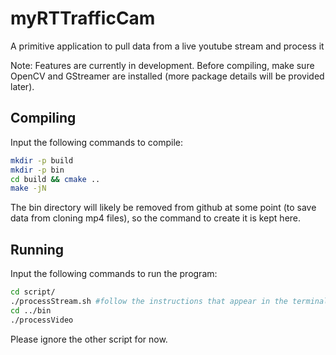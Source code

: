 # myRTTrafficCam
A primitive application to pull data from a live youtube stream and process it

Note: Features are currently in development. Before compiling, make sure OpenCV and GStreamer are installed (more package details will be provided later).

## Compiling
Input the following commands to compile:
```bash
mkdir -p build
mkdir -p bin
cd build && cmake ..
make -jN
```
The bin directory will likely be removed from github at some point (to save data from cloning mp4 files), so the command to create it is kept here.

## Running
Input the following commands to run the program:
```bash
cd script/
./processStream.sh #follow the instructions that appear in the terminal
cd ../bin
./processVideo
```
Please ignore the other script for now.

